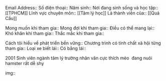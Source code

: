 Email Address:: 
Số điện thoại:: 
Năm sinh:: 
Nơi đang sinh sống và học tập:: [[TPHCM]]
Lĩnh vực chuyên môn:: [[Tâm lý học]]
Là thành viên của:: [[Quả Cầu]] 

Mong muốn khi tham gia:: 
Mong đợi khi tham gia:: 
Điều có thể mang lại:: 
Khó khăn khi tham gia:: 
Thắc mắc khi tham gia:: 

Cách tôi hiểu về phát triển bền vững:: 
Chương trình có tính chất xã hội từng tham gia:: 
Loại xe biết lái:: 
Có bằng lái:: 

2001
Sinh viên ngành tâm lý trường nhân văn
cực thích mèo 
đang nuôi hamster
rất dễ shy



img:: ![]()
